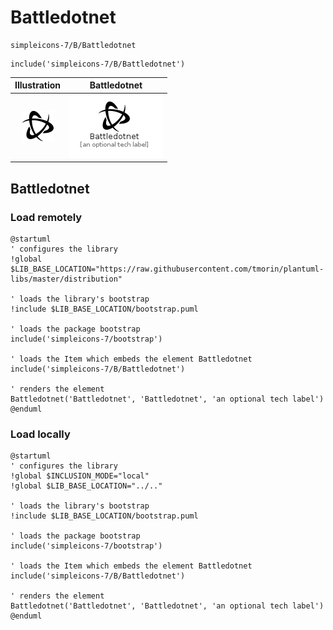 # Battledotnet


```text
simpleicons-7/B/Battledotnet
```

```text
include('simpleicons-7/B/Battledotnet')
```



| Illustration | Battledotnet |
| :---: | :---: |
| ![illustration for Illustration](../../simpleicons-7/B/Battledotnet.png) | ![illustration for Battledotnet](../../simpleicons-7/B/Battledotnet.Local.png) |




## Battledotnet

### Load remotely
```plantuml
@startuml
' configures the library
!global $LIB_BASE_LOCATION="https://raw.githubusercontent.com/tmorin/plantuml-libs/master/distribution"

' loads the library's bootstrap
!include $LIB_BASE_LOCATION/bootstrap.puml

' loads the package bootstrap
include('simpleicons-7/bootstrap')

' loads the Item which embeds the element Battledotnet
include('simpleicons-7/B/Battledotnet')

' renders the element
Battledotnet('Battledotnet', 'Battledotnet', 'an optional tech label')
@enduml
```

### Load locally
```plantuml
@startuml
' configures the library
!global $INCLUSION_MODE="local"
!global $LIB_BASE_LOCATION="../.."

' loads the library's bootstrap
!include $LIB_BASE_LOCATION/bootstrap.puml

' loads the package bootstrap
include('simpleicons-7/bootstrap')

' loads the Item which embeds the element Battledotnet
include('simpleicons-7/B/Battledotnet')

' renders the element
Battledotnet('Battledotnet', 'Battledotnet', 'an optional tech label')
@enduml
```

